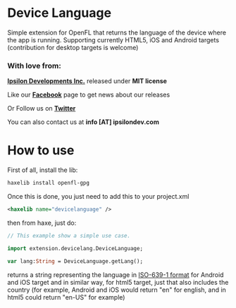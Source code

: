 Device Language
==========

Simple extension for OpenFL that returns the language of the device where the app is running. Supporting currently HTML5, iOS and Android targets (contribution for desktop targets is welcome)

### With love from:

**[Ipsilon Developments Inc.](http://www.ipsilondev.com)** released under **MIT license**

Like our **[Facebook](http://www.facebook.com/ipsilondev)** page to get news about our releases

Or Follow us on **[Twitter](https://twitter.com/ipsilondev)**

You can also contact us at **info [AT] ipsilondev.com**

How to use
==========

First of all, install the lib:

```bash
haxelib install openfl-gpg
```

Once this is done, you just need to add this to your project.xml
```xml
<haxelib name="devicelanguage" />
```
then from haxe, just do:

```haxe
// This example show a simple use case.

import extension.devicelang.DeviceLanguage;

var lang:String = DeviceLanguage.getLang();

```

returns a string representing the language in [ISO-639-1 format](http://en.wikipedia.org/wiki/List_of_ISO_639-1_codes) for Android and iOS target and in similar way, for html5 target, just that also includes the country (for example, Android and iOS would return "en" for english, and in html5 could return "en-US" for example)
